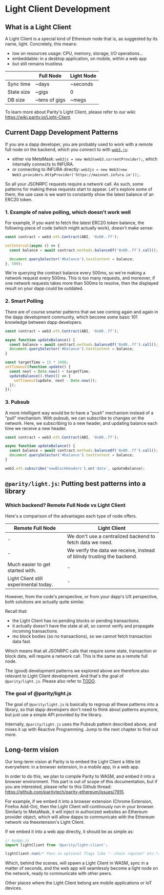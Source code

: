 # Light Client Development

## What is a Light Client

A Light Client is a special kind of Ethereum node that is, as suggested by its name, light. Concretely, this means:

- low on resources usage: CPU, memory, storage, I/O operations...
- embeddable: in a desktop application, on mobile, within a web app
- but still remains trustless

|            | Full Node     | Light Node |
| ---------- | ------------- | ---------- |
| Sync time  | ~days         | ~seconds   |
| State size | ~gigs         | 0          |
| DB size    | ~tens of gigs | ~megs      |

To learn more about Parity's Light Client, please refer to our wiki: https://wiki.parity.io/Light-Client.

## Current Dapp Development Patterns

If you are a dapp developer, you are probably used to work with a remote full node on the backend, which you connect to with [`web3.js`](https://github.com/ethereum/web3.js/):

- either via MetaMask: `web3js = new Web3(web3.currentProvider);`, which internally connects to INFURA.
- or connecting to INFURA directly: `web3js = new Web3(new Web3.providers.HttpProvider('https://mainnet.infura.io'));`.

So all your JSONRPC requests require a network call. As such, some patterns for making these requests start to appear. Let's explore some of them, the use case is we want to constantly show the latest balance of an ERC20 token.

### 1. Example of naive polling, which doesn't work well

For example, if you want to fetch the latest ERC20 token balance, the following piece of code (which might actually work), doesn't make sense:

```javascript
const contract = web3.eth.Contract(ABI, '0x00..ff');

setInterval(async () => {
  const balance = await contract.methods.balanceOf('0x00..ff').call();

  document.querySelector('#balance').textContent = balance;
}, 500);
```

We're querying the contract balance every 500ms, so we're making a network request every 500ms. This is too many requests, and moreover, if one network requests takes more than 500ms to resolve, then the displayed result on your dapp could be outdated.

### 2. Smart Polling

There are of course smarter patterns that we see coming again and again in the dapp development community, which become some basic 101 knowledge between dapp developers.

```javascript
const contract = web3.eth.Contract(ABI, '0x00..ff');

async function updateBalance() {
  const balance = await contract.methods.balanceOf('0x00..ff').call();
  document.querySelector('#balance').textContent = balance;
}

const targetTime = 15 * 1000;
setTimeout(function update() {
  const next = Date.now() + targetTime;
  updateBalance().then(() => {
    setTimeout(update, next - Date.now());
  });
});
```

### 3. Pubsub

A more intelligent way would be to have a "push" mechanism instead of a "pull" mechanism. With pubsub, we can subscribe to changes on the network. Here, we subscribing to a new header, and updating balance each time we receive a new header.

```javascript
const contract = web3.eth.Contract(ABI, '0x00..ff');

async function updateBalance() {
  const balance = await contract.methods.balanceOf('0x00..ff').call();
  document.querySelector('#balance').textContent = balance;
}

web3.eth.subscribe('newBlockHeaders').on('data', updateBalance);
```

## `@parity/light.js`: Putting best patterns into a library

### Which backend? Remote Full Node vs Light Client

Here's a comparison of the advantages each type of node offers.

| Remote Full Node                       | Light Client                                                           |
| -------------------------------------- | ---------------------------------------------------------------------- |
| -                                      | We don't use a centralized backend to fetch data we need.              |
| -                                      | We verify the data we receive, instead of blindy trusting the backend. |
| Much easier to get started with.       | -                                                                      |
| Light Client still experimental today. | -                                                                      |

However, from the code's perspective, or from your dapp's UX perspective, both solutions are actually quite similar.

Recall that:

- the Light Client has no pending blocks or pending transactions.
- it actually doesn't have the state at all, so cannot verify and propagate incoming transactions.
- mo block bodies (so no transactions), so we cannot fetch transaction data fast.

Which means that all JSONRPC calls that require some state, transaction or block data, will require a network call. This is the same as a remote full node.

The (good) development patterns we explored above are therefore also relevant to Light Client development. And that's the goal of `@parity/light.js`. Please also refer to [TODO]().

### The goal of @parity/light.js

The goal of `@parity/light.js` is basically to regroup all these patterns into a library, so that dapp developers don't need to think about patterns anymore, but just use a simple API provided by the library.

Internally, `@parity/light.js` uses the Pubsub pattern described above, and mixes it up with Reactive Programming. Jump to the next chapter to find out more.

## Long-term vision

Our long-term vision at Parity is to embed the Light Client a little bit everywhere: in a browser extension, in a mobile app, in a web app.

In order to do this, we plan to compile Parity to WASM, and embed it into a browser environment. This part is out of scope of this documentation, but if you are interested, please refer to this Github thread: https://github.com/paritytech/parity-ethereum/issues/7915.

For example, if we embed it into a browser extension (Chrome Extension, Firefox Add-On), then the Light Client will continously run in your browser. Similarly to MetaMask, it will inject in authorized websites an Ethereum provider object, which will allow dapps to communicate with the Ethereum network via theextension's Light Client.

If we embed it into a web app directly, it should be as simple as:

```javascript
// myapp.js
import lightClient from '@parity/light-client';

lightClient.run(/* Pass in optional flags like "--chain ropsten" etc.*/);
```

Which, behind the scenes, will spawn a Light Client in WASM, sync in a matter of seconds, and the web app will seamlessly become a light node on the network, ready to communicate with other peers.

Other places where the Light Client belong are mobile applications or IoT devices.
